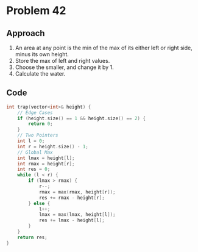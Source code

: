 # Problem 42

## Approach

1. An area at any point is the min of the max of its either left or right side, minus its own height.
2. Store the max of left and right values.
3. Choose the smaller, and change it by 1.
4. Calculate the water.

## Code

```cpp
int trap(vector<int>& height) {
    // Edge Cases
    if (height.size() == 1 && height.size() == 2) {
        return 0;
    }
    // Two Pointers
    int l = 0;
    int r = height.size() - 1;
    // Global Max
    int lmax = height[l];
    int rmax = height[r];
    int res = 0;
    while (l < r) {
        if (lmax > rmax) {
            r--;
            rmax = max(rmax, height[r]);
            res += rmax - height[r];
        } else {
            l++;
            lmax = max(lmax, height[l]);
            res += lmax - height[l];
        }
    }
    return res;
}
```
